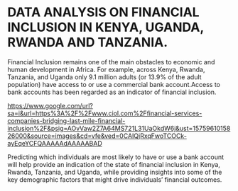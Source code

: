 # DATA ANALYSIS ON FINANCIAL INCLUSION IN KENYA, UGANDA, RWANDA AND TANZANIA.

Financial Inclusion remains one of the main obstacles to economic and human development in Africa. For example, across Kenya, Rwanda, Tanzania, and Uganda only 9.1 million adults (or 13.9% of the adult population) have access to or use a commercial bank account.Access to bank accounts has been regarded as an indicator of financial inclusion.

https://www.google.com/url?sa=i&url=https%3A%2F%2Fwww.ciol.com%2Ffinancial-services-companies-bridging-last-mile-financial-inclusion%2F&psig=AOvVaw2Z7A64MS721L31UaOkdW6j&ust=1575961015826000&source=images&cd=vfe&ved=0CAIQjRxqFwoTCOCk-ayEqeYCFQAAAAAdAAAAABAD

Predicting which individuals are most likely to have or use a bank account will help provide an indication of the state of financial inclusion in Kenya, Rwanda, Tanzania, and Uganda, while providing insights into some of the key demographic factors that might drive individuals’ financial outcomes.
